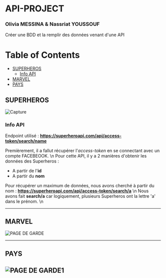 # API-PROJECT
### Olivia MESSINA & Nassriat YOUSSOUF
 Créer une BDD et la remplir des données venant d'une API 

# Table of Contents
  * [SUPERHEROS](#SUPERHEROS)
     - [Info API](#Info-API)
  * [MARVEL](#MARVEL)
  * [PAYS](#PAYS)
  
  
  ## SUPERHEROS
  ![Capture](https://user-images.githubusercontent.com/74513460/103438065-0ff7bd00-4c2f-11eb-80ee-e2814fca8078.PNG)
  
  ### Info API
  Endpoint utilisé : **https://superheroapi.com/api/access-token/search/name**
  
  Premièrement, il a fallut récupérer l'_access-token_ en se connectant avec un compte FACEBEOOK. \n
  Pour cette API, il y a 2 manières d'obtenir les données des Superheros :
  + A partir de l'**id**
  + A partir du **nom**
  
  Pour récupérer un maximum de données, nous avons cherché à partir du nom : **https://superheroapi.com/api/access-token/search/a** \n
  Nous avons fait **search/a** car logiquement, plusieurs Superheros ont la lettre 'a' dans le prénom. \n
  
  ---
  
   ## MARVEL
  ![PAGE DE GARDE](https://user-images.githubusercontent.com/74513460/103438125-b6dc5900-4c2f-11eb-90c2-972255a1aaa5.PNG)


  ---
  
   ## PAYS
  ![PAGE DE GARDE1](https://user-images.githubusercontent.com/74513460/103438112-acba5a80-4c2f-11eb-9f9d-d9cbecfdab6f.PNG)
  ---
